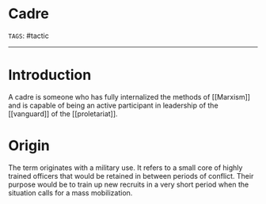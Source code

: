 # Cadre
`TAGS`: #tactic 

---
# Introduction
A cadre is someone who has fully internalized the methods of [[Marxism]] and is capable of being an active participant in leadership of the [[vanguard]] of the [[proletariat]]. 

# Origin
The term originates with a military use. It refers to a small core of highly trained officers that would be retained in between periods of conflict. Their purpose would be to train up new recruits in a very short period when the situation calls for a mass mobilization. 
